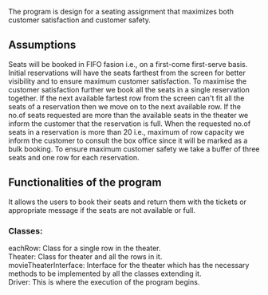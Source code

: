 The program is design for a seating assignment that maximizes both customer satisfaction and customer safety.

<h2>Assumptions</h2>
Seats will be booked in FIFO fasion i.e., on a first-come first-serve basis.
Initial reservations will have the seats farthest from the screen for better visibility and to ensure maximum customer satisfaction.
To maximise the customer satisfaction further we book all the seats in a single reservation together.
If the next available fartest row from the screen can't fit all the seats of a reservation then we move on to the next available row.
If the no.of seats requested are more than the available seats in the theater we inform the customer that the reservation is full.
When the requested no.of seats in a reservation is more than 20 i.e., maximum of row capacity we inform the customer to consult the box office since it will be marked as a bulk booking.
To ensure maximum customer safety we take a buffer of three seats and one row for each reservation.

<h2>Functionalities of the program</h2>
It allows the users to book their seats and return them with the tickets or appropriate message if the seats are not available or full.

<h3>Classes:</h3>
eachRow: Class for a single row in the theater.<br/>
Theater: Class for theater and all the rows in it.<br/>
movieTheaterInterface: Interface for the theater which has the necessary methods to be implemented by all the classes extending it.<br/>
Driver: This is where the execution of the program begins.<br/>
